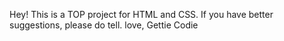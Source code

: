 Hey! This is a TOP project for HTML and CSS. If you have better suggestions, please do tell. 
love,
Gettie Codie
